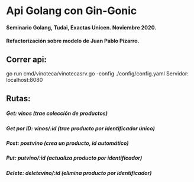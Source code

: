 # Api Golang con Gin-Gonic
#### Seminario Golang, Tudai, Exactas Unicen. Noviembre 2020.
#### Refactorización sobre modelo de Juan Pablo Pizarro.
## Correr api: 
go run cmd/vinoteca/vinotecasrv.go -config ./config/config.yaml
Servidor: localhost:8080
## Rutas:
##### Get: vinos (trae colección de productos)
##### Get por ID: vinos/:id (trae producto por identificador único)
##### Post: postvino (crea un producto, id automático)
##### Put: putvino/:id (actualiza producto por identificador)
##### Delete: deletevino/:id (elimina producto por identificador)
